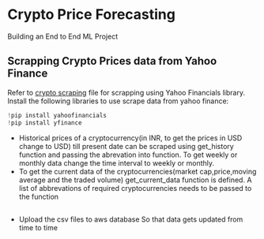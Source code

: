 # Crypto Price Forecasting
Building an End to End ML Project
## Scrapping Crypto Prices data from Yahoo Finance
Refer to [crypto scraping](https://github.com/kartikbandarwad99/Crypto/blob/main/Crypto_scrapping.py) file for scrapping using Yahoo Financials library.<br/>
Install the following libraries to use scrape data from yahoo finance:
```python
!pip install yahoofinancials
!pip install yfinance
 ```
- Historical prices of a cryptocurrency(in INR, to get the prices in USD change to USD) till present date can be scraped using get_history function and passing the abrevation into   function. To get weekly or monthly data change the time interval to weekly or monthly.
- To get the current data of the cryptocurrencies(market cap,price,moving average and the traded volume) get_current_data function is defined. A list of abbrevations of required cryptocurrencies needs to be passed to the function
 
 ## 
   * Upload the csv files to aws database
      So that data gets updated from time to time
      
